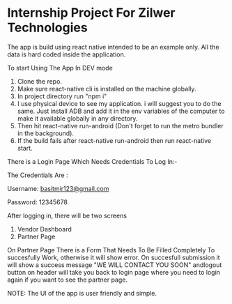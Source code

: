 # Internship Project For Zilwer Technologies

The app is build using react native intended to be an example only. All the data is hard coded inside the application.

To start Using The App In DEV mode

1. Clone the repo.
2. Make sure react-native cli is installed on the machine globally.
3. In project directory run "npm i"
4. I use physical device to see my application. i will suggest you to do the same. Just install ADB and add it in the env variables of the computer to make it available globally in any directory.
5. Then hit react-native run-android (Don't forget to run the metro bundler in the background).
6. If the build fails after react-native run-android then run react-native start.

There is a Login Page Which Needs Credentials To Log In:-

The Credentials Are : 

Username: basitmir123@gmail.com 

Password: 12345678


After logging in, there will be two screens 

1. Vendor Dashboard
2. Partner Page


On Partner Page There is a Form That Needs To Be Filled Completely To succesfully Work, otherwise it will show error.
On succesfull submission it will show a success message "WE WILL CONTACT YOU SOON" andlogout button on header will take you back to login page where you need to login again if you want to see the partner page.



NOTE:
The UI of the app is user friendly and simple.
